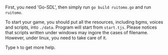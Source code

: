First, you need 'Go-SDL', then simply run `go build ruitomo.go` and run `ruitomo`.

To start your game, you should put all the resources, including bgms, voices and scripts, into `./data`. 
Program will start from `start.tjs`. Please notices that scripts written under windows may ingore the cases of filename.
However, under linux, you need to take care of it.

Type `h` to get more help.
